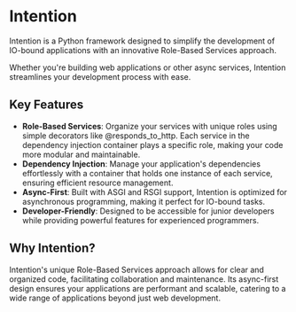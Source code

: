 # Intention

Intention is a Python framework designed to simplify the development of IO-bound applications with an innovative Role-Based Services approach. 

Whether you're building web applications or other async services, Intention streamlines your development process with ease.

## Key Features

- **Role-Based Services**: Organize your services with unique roles using simple decorators like @responds_to_http. Each service in the dependency injection container plays a specific role, making your code more modular and maintainable.
- **Dependency Injection**: Manage your application's dependencies effortlessly with a container that holds one instance of each service, ensuring efficient resource management.
- **Async-First**: Built with ASGI and RSGI support, Intention is optimized for asynchronous programming, making it perfect for IO-bound tasks.
- **Developer-Friendly**: Designed to be accessible for junior developers while providing powerful features for experienced programmers.

## Why Intention?

Intention's unique Role-Based Services approach allows for clear and organized code, facilitating collaboration and maintenance. Its async-first design ensures your applications are performant and scalable, catering to a wide range of applications beyond just web development.
